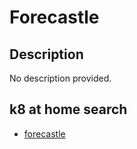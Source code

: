 # Forecastle

## Description

No description provided.

## k8 at home search

- [forecastle](https://nanne.dev/k8s-at-home-search/#/forecastle)
